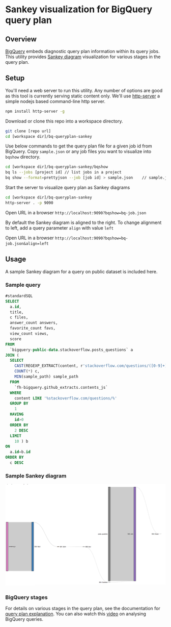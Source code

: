 # Sankey visualization for BigQuery query plan

## Overview
[BigQuery](https://cloud.google.com/bigquery/) embeds diagnostic query plan information within its query jobs. This utility provides [Sankey diagram](http://bl.ocks.org/d3noob/5028304) visualization for various stages in the query plan. 

## Setup
You'll need a web server to run this utility. Any number of options are good as this tool is currently serving static content only. We'll use [http-server](https://www.npmjs.com/package/http-server) a simple nodejs based command-line http server. 

```bash
npm install http-server -g
```

Download or clone this repo into a workspace directory.

```bash
git clone [repo url]
cd [workspace dir]/bq-queryplan-sankey
```

Use below commands to get the query plan file for a given job id from BigQuery. Copy `sample.json` or any job files you want to visualize into `bqshow` directory.

```bash
cd [workspace dir]/bq-queryplan-sankey/bqshow
bq ls --jobs [project id] // list jobs in a project
bq show --format=prettyjson --job [job id] > sample.json	// sample.json file has query plan information
```

Start the server to visualize query plan as Sankey diagrams

```bash
cd [workspace dir]/bq-queryplan-sankey
http-server . -p 9090
```
Open URL in a browser `http://localhost:9090?bqshow=bq-job.json`

By default the Sankey diagram is aligned to the right. To change alignment to left, add a query parameter `align` with value `left`

Open URL in a browser `http://localhost:9090?bqshow=bq-job.json&align=left`

## Usage

A sample Sankey diagram for a query on public dataset is included here.

### Sample query

```sql
#standardSQL
SELECT
  a.id,
  title,
  c files,
  answer_count answers,
  favorite_count favs,
  view_count views,
  score
FROM
  `bigquery-public-data.stackoverflow.posts_questions` a
JOIN (
  SELECT
    CAST(REGEXP_EXTRACT(content, r'stackoverflow.com/questions/([0-9]+)/') AS INT64) id,
    COUNT(*) c,
    MIN(sample_path) sample_path
  FROM
    `fh-bigquery.github_extracts.contents_js`
  WHERE
    content LIKE '%stackoverflow.com/questions/%'
  GROUP BY
    1
  HAVING
    id>0
  ORDER BY
    2 DESC
  LIMIT
    10 ) b
ON
  a.id=b.id
ORDER BY
  c DESC
```

### Sample Sankey diagram

![Sankey diagram for BigQuery query plan](img/sample_query_plan.png)

### BigQuery stages

For details on various stages in the query plan, see the documentation for [query plan explanation](https://cloud.google.com/bigquery/query-plan-explanation). You can also watch this [video](https://youtu.be/UueWySREWvk) on analysing BigQuery queries.
